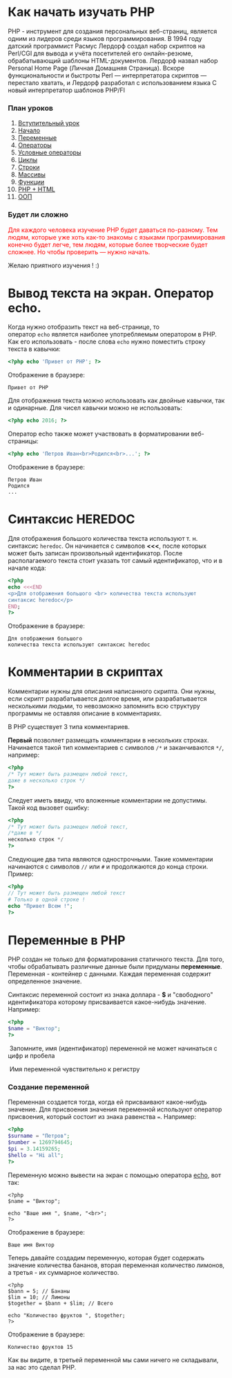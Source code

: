 # Как начать изучать PHP

PHP - инструмент для создания персональных веб-страниц, является одним из лидеров среди языков программирования. В 1994 году датский программист Расмус Лердорф создал набор скриптов на Perl/CGI для вывода и учёта посетителей его онлайн-резюме, обрабатывающий шаблоны HTML-документов. Лердорф назвал набор Personal Home Page (Личная Домашняя Страница). Вскоре функциональности и быстроты Perl — интерпретатора скриптов — перестало хватать, и Лердорф разработал с использованием языка C новый интерпретатор шаблонов PHP/FI

### План уроков

1. [Вступительный урок](https://web.archive.org/web/20200811061012/https://php720.com/pages/intro)
2. [Начало](https://web.archive.org/web/20200811061012/https://php720.com/categories/start/begin)
3. [Переменные](https://web.archive.org/web/20200811061012/https://php720.com/categories/start/variables)
4. [Операторы](https://web.archive.org/web/20200811061012/https://php720.com/categories/start/operators)
5. [Условные операторы](https://web.archive.org/web/20200811061012/https://php720.com/categories/start/if-else)
6. [Циклы](https://web.archive.org/web/20200811061012/https://php720.com/categories/start/cycles)
7. [Строки](https://web.archive.org/web/20200811061012/https://php720.com/categories/start/strings)
8. [Массивы](https://web.archive.org/web/20200811061012/https://php720.com/categories/start/arrays)
9. [Функции](https://web.archive.org/web/20200811061012/https://php720.com/categories/start/functions)
10. [PHP + HTML](https://web.archive.org/web/20200811061012/https://php720.com/categories/start/php-and-html)
11. [ООП](https://web.archive.org/web/20200811061012/https://php720.com/categories/start/oop)

### Будет ли сложно

<p style="color: red;">Для каждого человека изучение PHP будет даваться по-разному. Тем людям, которые уже хоть как-то знакомы с языками программирования конечно будет легче, тем людям, которые более творческие будет сложнее. Но чтобы проверить — нужно начать.</p>

Желаю приятного изучения ! :)






# Вывод текста на экран. Оператор echo.

Когда нужно отобразить текст на веб-странице, то оператор `echo` является наиболее употребляемым оператором в PHP. Как его иcпользовать - после слова `echo` нужно поместить строку текста в кавычки:

```php
<?php echo 'Привет от PHP'; ?>
```

Отображение в браузере:

```
Привет от PHP
```

Для отображения текста можно использовать как двойные кавычки, так и одинарные. Для чисел кавычки можно не использовать:

```php
<?php echo 2016; ?>
```

Оператор echo также может участвовать в форматировании веб-страницы:

```php
<?php echo 'Петров Иван<br>Родился<br>...'; ?>
```

Отображение в браузере:

```
Петров Иван 
Родился 
...
```


# Синтаксис HEREDOC

Для отображения большого количества текста используют т. н. синтаксис `heredoc`. Он начинается с символов **<<<**, после которых может быть записан произвольный идентификатор. После располагаемого текста стоит указать тот самый идентификатор, что и в начале кода:

```php
<?php
echo <<<END
<p>Для отображения большого <br> количества текста используют 
синтаксис heredoc</p> 
END;
?>
```

Отображение в браузере:

```
Для отображения большого 
количества текста используют синтаксис heredoc
```



# Комментарии в скриптах

Комментарии нужны для описания написанного скрипта. Они нужны, если скрипт разрабатывается долгое время, или разрабатывается несколькими людьми, то невозможно запомнить всю структуру программы не оставляя описание в комментариях.

В PHP существует 3 типа комментариев.

**Первый** позволяет размещать комментарии в нескольких строках. Начинается такой тип комментариев с символов `/*` и заканчиваются `*/`, например:

```php
<?php
/* Тут может быть размещен любой текст, 
даже в несколько строк */
?>
```

Следует иметь ввиду, что вложенные комментарии не допустимы. Такой код вызовет ошибку:

```php
<?php
/* Тут может быть размещен любой текст, 
/*даже в */ 
несколько строк */
?>
```

Следующие два типа являются однострочными. Такие комментарии начинаются с символов `//` или `#` и продолжаются до конца строки. Пример:

```php
<?php
// Тут может быть размещен любой текст
# Только в одной строке !
echo "Привет Всем !";
?>
```


# Переменные в PHP

PHP создан не только для форматирования статичного текста. Для того, чтобы обрабатывать различные данные были придуманы **переменные**. Переменная - контейнер c данными. Каждая переменная содержит определенное значение.

Синтаксис переменной состоит из знака доллара - **$** и "свободного" идентификатора которому присваивается какое-нибудь значение. Например:

```php
<?php
$name = "Виктор";
?>
```

 Запомните, имя (идентификатор) переменной не может начинаться с цифр и пробела

 Имя переменной чувствительно к регистру

### Создание переменной

Переменная создается тогда, когда ей присваивают какое-нибудь значение. Для присвоения значения переменной используют оператор присвоения, который состоит из знака равенства `=`. Например:

```php
<?php
$surname = "Петров"; 
$number = 1269794645; 
$pi = 3.14159265; 
$hello = "Hi all";
?>
```

Переменную можно вывести на экран с помощью оператора [echo](https://web.archive.org/web/20200804225851/https://php720.com/lesson/49), вот так:

```
<?php
$name = "Виктор"; 

echo "Ваше имя ", $name, "<br>"; 
?>
```

Отображение в браузере:

```
Ваше имя Виктор
```

Теперь давайте создадим переменную, которая будет содержать значение количества бананов, вторая переменная количество лимонов, а третья - их суммарное количество.

```
<?php
$bann = 5; // Бананы 
$lim = 10; // Лимоны 
$together = $bann + $lim; // Всего 

echo "Количество фруктов ", $together;
?>
```

Отображение в браузере:

```
Количество фруктов 15
```

Как вы видите, в третьей переменной мы сами ничего не складывали, за нас это сделал PHP.
